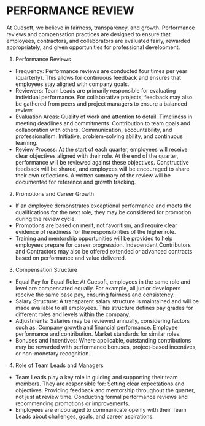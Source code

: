 # PERFORMANCE REVIEW

At Cuesoft, we believe in fairness, transparency, and growth. Performance reviews and compensation practices are designed to ensure that employees, contractors, and collaborators are evaluated fairly, rewarded appropriately, and given opportunities for professional development.
1. Performance Reviews
* Frequency: Performance reviews are conducted four times per year (quarterly). This allows for continuous feedback and ensures that employees stay aligned with company goals.
* Reviewers: Team Leads are primarily responsible for evaluating individual performance. For collaborative projects, feedback may also be gathered from peers and project managers to ensure a balanced review.
* Evaluation Areas:
Quality of work and attention to detail.
Timeliness in meeting deadlines and commitments.
Contribution to team goals and collaboration with others.
Communication, accountability, and professionalism.
Initiative, problem-solving ability, and continuous learning.
* Review Process:
At the start of each quarter, employees will receive clear objectives aligned with their role.
At the end of the quarter, performance will be reviewed against these objectives.
Constructive feedback will be shared, and employees will be encouraged to share their own reflections.
A written summary of the review will be documented for reference and growth tracking.

2. Promotions and Career Growth
* If an employee demonstrates exceptional performance and meets the qualifications for the next role, they may be considered for promotion during the review cycle.
* Promotions are based on merit, not favoritism, and require clear evidence of readiness for the responsibilities of the higher role.
* Training and mentorship opportunities will be provided to help employees prepare for career progression.
Independent Contributors and Contractors may also be offered extended or advanced contracts based on performance and value delivered.

3. Compensation Structure
* Equal Pay for Equal Role: At Cuesoft, employees in the same role and level are compensated equally. For example, all junior developers receive the same base pay, ensuring fairness and consistency.
* Salary Structure: A transparent salary structure is maintained and will be made available to all employees. This structure defines pay grades for different roles and levels within the company.
* Adjustments: Salaries may be reviewed annually, considering factors such as:
Company growth and financial performance.
Employee performance and contribution.
Market standards for similar roles.
* Bonuses and Incentives: Where applicable, outstanding contributions may be rewarded with performance bonuses, project-based incentives, or non-monetary recognition.
  
4. Role of Team Leads and Managers
* Team Leads play a key role in guiding and supporting their team members. They are responsible for:
Setting clear expectations and objectives.
Providing feedback and mentorship throughout the quarter, not just at review time.
Conducting formal performance reviews and recommending promotions or improvements.
* Employees are encouraged to communicate openly with their Team Leads about challenges, goals, and career aspirations.

